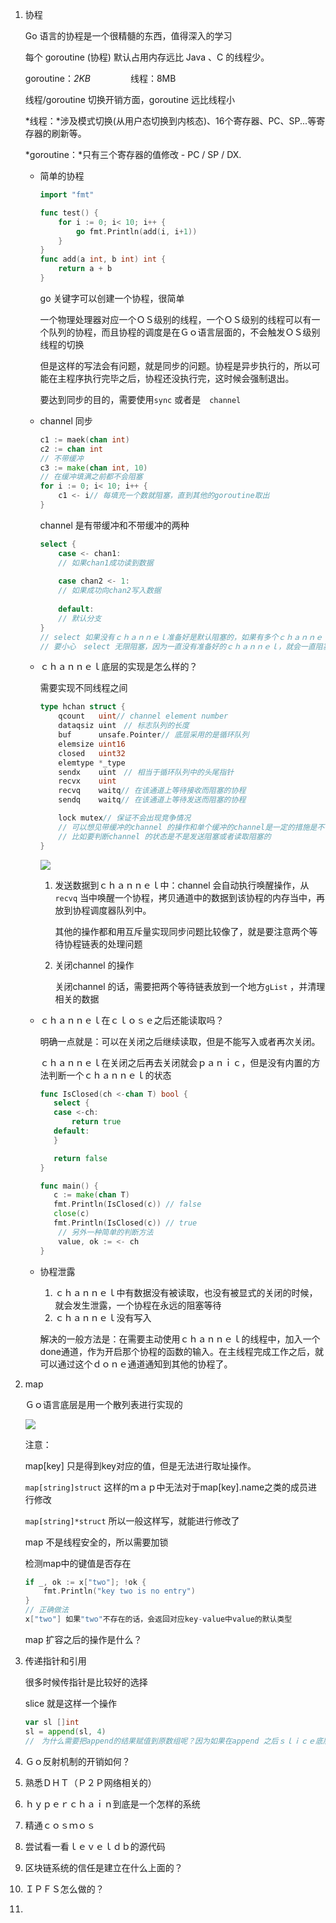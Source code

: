 1. 协程

   Go 语言的协程是一个很精髓的东西，值得深入的学习

   每个 goroutine (协程) 默认占用内存远比 Java 、C 的线程少。

   goroutine：*2KB*  　　　　线程：8MB

   线程/goroutine 切换开销方面，goroutine 远比线程小 

   *线程：*涉及模式切换(从用户态切换到内核态)、16个寄存器、PC、SP...等寄存器的刷新等。

   *goroutine：*只有三个寄存器的值修改 - PC / SP / DX.

   * 简单的协程

     ```go
     import "fmt"
     
     func test() {
         for i := 0; i< 10; i++ {
             go fmt.Println(add(i, i+1))
         }
     }
     func add(a int, b int) int {
         return a + b
     }
     ```

     go 关键字可以创建一个协程，很简单

     一个物理处理器对应一个ＯＳ级别的线程，一个ＯＳ级别的线程可以有一个队列的协程，而且协程的调度是在Ｇｏ语言层面的，不会触发ＯＳ级别线程的切换

     但是这样的写法会有问题，就是同步的问题。协程是异步执行的，所以可能在主程序执行完毕之后，协程还没执行完，这时候会强制退出。

     要达到同步的目的，需要使用`sync` 或者是　`channel` 

   * channel 同步

     ```go
     c1 := maek(chan int)
     c2 := chan int
     // 不带缓冲
     c3 := make(chan int, 10)
     // 在缓冲填满之前都不会阻塞
     for i := 0; i< 10; i++ {
         c1 <- i// 每填充一个数就阻塞，直到其他的goroutine取出
     }
     ```

     channel 是有带缓冲和不带缓冲的两种

     ```go
     select {
         case <- chan1:
         // 如果chan1成功读到数据
          
         case chan2 <- 1:
         // 如果成功向chan2写入数据
      
         default:
         // 默认分支
     }
     // select 如果没有ｃｈａｎｎｅｌ准备好是默认阻塞的，如果有多个ｃｈａｎｎｅｌ准备好，随机选择一个执行
     // 要小心　select 无限阻塞，因为一直没有准备好的ｃｈａｎｎｅｌ，就会一直阻塞，不会结束。所以一般都会有一个　context.Done()函数作为外部结束的一个判断
     ```

   * ｃｈａｎｎｅｌ底层的实现是怎么样的？

     需要实现不同线程之间

     ```go
     type hchan struct {
         qcount   uint// channel element number
         dataqsiz uint　// 标志队列的长度
         buf      unsafe.Pointer// 底层采用的是循环队列
         elemsize uint16
         closed   uint32
         elemtype *_type
         sendx    uint　// 相当于循环队列中的头尾指针  
         recvx    uint
         recvq    waitq// 在该通道上等待接收而阻塞的协程
         sendq    waitq// 在该通道上等待发送而阻塞的协程
     
         lock mutex// 保证不会出现竞争情况
         // 可以想见带缓冲的channel 的操作和单个缓冲的channel是一定的措施是不一样的
         // 比如要判断channel 的状态是不是发送阻塞或者读取阻塞的
     }
     ```

     ![](./img/channel.png)

     1. 发送数据到ｃｈａｎｎｅｌ中：channel 会自动执行唤醒操作，从`recvq` 当中唤醒一个协程，拷贝通道中的数据到该协程的内存当中，再放到协程调度器队列中。

        其他的操作都和用互斥量实现同步问题比较像了，就是要注意两个等待协程链表的处理问题

     2. 关闭channel 的操作

        关闭channel 的话，需要把两个等待链表放到一个地方`gList` ，并清理相关的数据

   * ｃｈａｎｎｅｌ在ｃｌｏｓｅ之后还能读取吗？

     明确一点就是：可以在关闭之后继续读取，但是不能写入或者再次关闭。

     ｃｈａｎｎｅｌ在关闭之后再去关闭就会ｐａｎｉｃ，但是没有内置的方法判断一个ｃｈａｎｎｅｌ的状态

     ```go
     func IsClosed(ch <-chan T) bool {
     	select {
     	case <-ch:
     		return true
     	default:
     	}
     
     	return false
     }
     
     func main() {
     	c := make(chan T)
     	fmt.Println(IsClosed(c)) // false
     	close(c)
     	fmt.Println(IsClosed(c)) // true
         // 另外一种简单的判断方法
         value, ok := <- ch
     }
     ```

     

   * 协程泄露

     1. ｃｈａｎｎｅｌ中有数据没有被读取，也没有被显式的关闭的时候，就会发生泄露，一个协程在永远的阻塞等待
     2. ｃｈａｎｎｅｌ没有写入

     解决的一般方法是：在需要主动使用ｃｈａｎｎｅｌ的线程中，加入一个done通道，作为开启那个协程的函数的输入。在主线程完成工作之后，就可以通过这个ｄｏｎｅ通道通知到其他的协程了。

2. map

   Ｇｏ语言底层是用一个散列表进行实现的

   ![](./img/map.png)

   注意：

   map[key] 只是得到key对应的值，但是无法进行取址操作。

   `map[string]struct` 这样的ｍａｐ中无法对于map[key].name之类的成员进行修改

   `map[string]*struct` 所以一般这样写，就能进行修改了

   map 不是线程安全的，所以需要加锁

   检测map中的键值是否存在

   ```go
   if _, ok := x["two"]; !ok {
       fmt.Println("key two is no entry")
   }
   // 正确做法
   x["two"] 如果"two"不存在的话，会返回对应key-value中value的默认类型
   ```

   map 扩容之后的操作是什么？

3. 传递指针和引用

   很多时候传指针是比较好的选择

   slice 就是这样一个操作

   ```go
   var sl []int
   sl = append(sl, 4)
   //　为什么需要把append的结果赋值到原数组呢？因为如果在append 之后ｓｌｉｃｅ底层的数组空间不够了，就会创建新的ｓｌｉｃｅ，而原来的ｓｌｉｃｅ不会得到更新
   ```

   

4. Ｇｏ反射机制的开销如何？

5. 熟悉ＤＨＴ（Ｐ２Ｐ网络相关的）

6. ｈｙｐｅｒｃｈａｉｎ到底是一个怎样的系统

7. 精通ｃｏｓｍｏｓ

8. 尝试看一看ｌｅｖｅｌｄｂ的源代码

9. 区块链系统的信任是建立在什么上面的？

10. ＩＰＦＳ怎么做的？

11. 